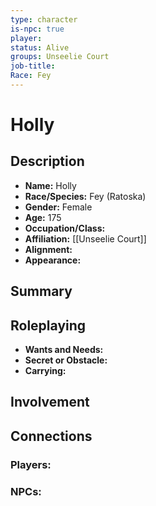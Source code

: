 ```yaml
---
type: character
is-npc: true
player: 
status: Alive
groups: Unseelie Court
job-title: 
Race: Fey
---
```

# Holly

## Description
- **Name:** Holly
- **Race/Species:** Fey (Ratoska)
- **Gender:** Female
- **Age:** 175
- **Occupation/Class:** 
- **Affiliation:** [[Unseelie Court]]
- **Alignment:** 
- **Appearance:**

## Summary


## Roleplaying
 - **Wants and Needs:**
 - **Secret or Obstacle:**
 - **Carrying:**


## Involvement


## Connections


### Players:


### NPCs:



